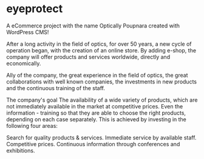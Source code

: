 # eyeprotect
A eCommerce project with the name Optically Poupnara created with WordPress CMS!

After a long activity in the field of optics, for over 50 years, a new cycle of operation began, with the creation of an online store. By adding e-shop, the company will offer products and services worldwide, directly and economically.

Ally of the company, the great experience in the field of optics, the great collaborations with well known companies, the investments in new products and the continuous training of the staff.

The company's goal
The availability of a wide variety of products, which are not immediately available in the market at competitive prices. Even the information - training so that they are able to choose the right products, depending on each case separately. This is achieved by investing in the following four areas:

Search for quality products & services.
Immediate service by available staff.
Competitive prices.
Continuous information through conferences and exhibitions.

